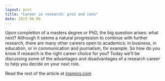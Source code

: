 ```yaml
---
layout: post
title: "Career in research: pros and cons"
date: 2015-06-09
---
```

Upon completion of a masters degree or PhD, the big question arises: what next? Although it seems a natural progression to continue with further research, there are many other careers open to academics: in business, in education, or in communication and journalism, for example. So how do you know if research is the right career choice for you? Today we'll be discussing some of the advantages and disadvantages of a research career to help you decide on your next role.

Read the rest of the article at [inomics.com](https://inomics.com/career-research-pros-and-cons)
